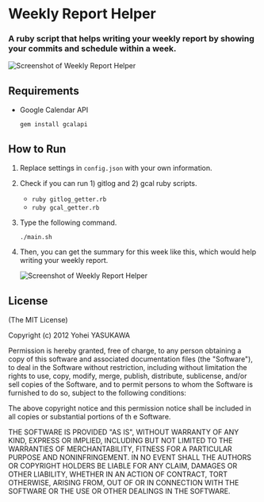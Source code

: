 Weekly Report Helper
====================

### A ruby script that helps writing your weekly report by showing your commits and schedule within a week.

![Screenshot of Weekly Report Helper](http://dl.dropbox.com/u/2819285/wrh_ss.png)

## Requirements

- Google Calendar API

   `gem install gcalapi`

## How to Run

1. Replace settings in `config.json` with your own information.

2. Check if you can run 1) gitlog and 2) gcal ruby scripts.

   - `ruby gitlog_getter.rb`
   - `ruby gcal_getter.rb`

3. Type the following command.

   `./main.sh`

4. Then, you can get the summary for this week like this, which would help writing your weekly report.

   ![Screenshot of Weekly Report Helper](http://dl.dropbox.com/u/2819285/wrh_ss.png)

## License

(The MIT License)

Copyright (c) 2012 Yohei YASUKAWA

Permission is hereby granted, free of charge, to any person obtaining a copy of this software and associated documentation files (the "Software"), to deal in the Software without restriction, including without limitation the rights to use, copy, modify, merge, publish, distribute, sublicense, and/or sell copies of the Software, and to permit persons to whom the Software is furnished to do so, subject to the following conditions:

The above copyright notice and this permission notice shall be included in all copies or substantial portions of th
e Software.

THE SOFTWARE IS PROVIDED "AS IS", WITHOUT WARRANTY OF ANY KIND, EXPRESS OR IMPLIED, INCLUDING BUT NOT LIMITED TO THE WARRANTIES OF MERCHANTABILITY, FITNESS FOR A PARTICULAR PURPOSE AND NONINFRINGEMENT. IN NO EVENT SHALL THE AUTHORS OR COPYRIGHT HOLDERS BE LIABLE FOR ANY CLAIM, DAMAGES OR OTHER LIABILITY, WHETHER IN AN ACTION OF CONTRACT, TORT OTHERWISE, ARISING FROM, OUT OF OR IN CONNECTION WITH THE SOFTWARE OR THE USE OR OTHER DEALINGS IN THE SOFTWARE.

